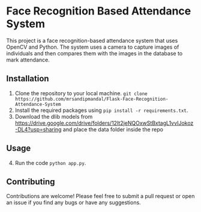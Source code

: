 # Face Recognition Based Attendance System

This project is a face recognition-based attendance system that uses OpenCV and Python. The system uses a camera to capture images of individuals and then compares them with the images in the database to mark attendance.

## Installation

1. Clone the repository to your local machine. ``` git clone https://github.com/mrsandipmandal/Flask-Face-Recognition-Attendance-System ```
2. Install the required packages using ```pip install -r requirements.txt```.
3. Download the dlib models from https://drive.google.com/drive/folders/12It2jeNQOxwStBxtagL1vvIJokoz-DL4?usp=sharing and place the data folder inside the repo

## Usage

4. Run the code ```python app.py```.

## Contributing

Contributions are welcome! Please feel free to submit a pull request or open an issue if you find any bugs or have any suggestions.


